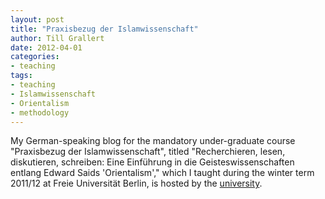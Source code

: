 ```yaml
---
layout: post
title: "Praxisbezug der Islamwissenschaft"
author: Till Grallert
date: 2012-04-01
categories: 
- teaching
tags:
- teaching
- Islamwissenschaft
- Orientalism
- methodology
---
```


My German-speaking blog for the mandatory under-graduate course "Praxisbezug der Islamwissenschaft", titled "Recherchieren, lesen, diskutieren, schreiben: Eine Einführung in die Geisteswissenschaften entlang Edward Saids 'Orientalism'," which I taught during the winter term 2011/12 at Freie Universität Berlin, is hosted by the [university](http://blogs.fu-berlin.de/praxisbezug-islamwissenschaft/kursbeschreibung/).